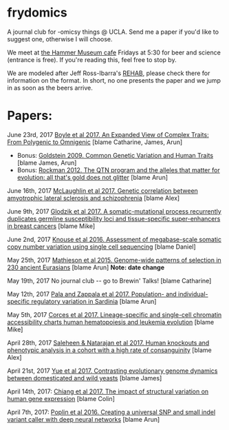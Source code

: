 # frydomics
A journal club for -omicsy things @ UCLA. Send me a paper if you'd like to suggest one, otherwise I will choose. 

We meet at [the Hammer Museum cafe](https://hammer.ucla.edu/ammo/) Fridays at 5:30 for beer and science (entrance is free). If you're reading this, feel free to stop by.

We are modeled after Jeff Ross-Ibarra's [REHAB](http://www.rilab.org/rehab.html), please check there for information on the format. In short, no one presents the paper and we jump in as soon as the beers arrive.

# Papers:
June 23rd, 2017 [Boyle et al 2017. An Expanded View of Complex Traits: From Polygenic to Omnigenic](http://www.sciencedirect.com/science/article/pii/S0092867417306293) [blame Catharine, James, Arun]

- Bonus: [Goldstein 2009. Common Genetic Variation and Human Traits](http://www.nejm.org/doi/full/10.1056/NEJMp0806284) [blame James, Arun]
- Bonus: [Rockman 2012. The QTN program and the alleles that matter for evolution: all that's gold does not glitter](http://onlinelibrary.wiley.com/doi/10.1111/j.1558-5646.2011.01486.x/abstract) [blame Arun]

June 16th, 2017 [McLaughlin et al 2017. Genetic correlation between amyotrophic lateral sclerosis and schizophrenia](http://www.nature.com/articles/ncomms14774) [blame Alex]

June 9th, 2017 [Glodzik et al 2017. A somatic-mutational process recurrently duplicates germline susceptibility loci and tissue-specific super-enhancers in breast cancers](http://www.nature.com/ng/journal/v49/n3/abs/ng.3771.html) [blame Mike]

June 2nd, 2017 [Knouse et al 2016. Assessment of megabase-scale somatic copy number variation using single cell sequencing](http://genome.cshlp.org/content/26/3/376) [blame Daniel] 

May 25th, 2017 [Mathieson et al 2015. Genome-wide patterns of selection in 230 ancient Eurasians](https://www.nature.com/nature/journal/v528/n7583/full/nature16152.html) [blame Arun] **Note: date change**

May 19th, 2017 No journal club -- go to Brewin' Talks! [blame Catharine]

May 12th, 2017 [Pala and Zappala et al 2017. Population- and individual-specific regulatory variation in Sardinia](http://www.nature.com/ng/journal/vaop/ncurrent/full/ng.3840.html) [blame Arun]

May 5th, 2017 [Corces et al 2017. Lineage-specific and single-cell chromatin accessibility charts human hematopoiesis and leukemia evolution](https://www.nature.com/ng/journal/v48/n10/full/ng.3646.html) [blame Mike]

April 28th, 2017 [Saleheen & Natarajan et al 2017. Human knockouts and phenotypic analysis in a cohort with a high rate of consanguinity](https://www.nature.com/nature/journal/v544/n7649/full/nature22034.html) [blame Alex]

April 21st, 2017 [Yue et al 2017. Contrasting evolutionary genome dynamics between domesticated and wild yeasts](http://www.nature.com/ng/journal/vaop/ncurrent/full/ng.3847.html) [blame James]

April 14th, 2017: [Chiang et al 2017. The impact of structural variation on human gene expression](http://www.nature.com/ng/journal/vaop/ncurrent/full/ng.3834.html) [blame Colin]

April 7th, 2017: [Poplin et al 2016. Creating a universal SNP and small indel variant caller with deep neural networks](http://biorxiv.org/content/early/2016/12/21/092890) [blame Arun]
